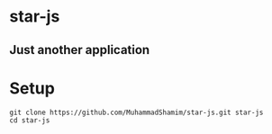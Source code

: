 # star-js
## Just another application

# Setup
```
git clone https://github.com/MuhammadShamim/star-js.git star-js
cd star-js
```